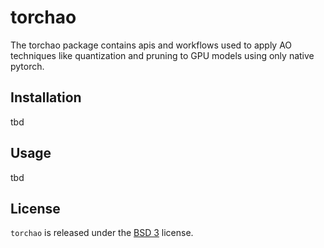 # torchao

The torchao package contains apis and workflows used to apply AO techniques like quantization and pruning to GPU models using only native pytorch.

## Installation

tbd

## Usage

tbd

## License

`torchao` is released under the [BSD 3](https://github.com/pytorch-labs/torchao/main/LICENSE) license.
